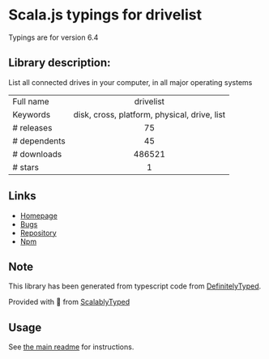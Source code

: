 
# Scala.js typings for drivelist

Typings are for version 6.4

## Library description:
List all connected drives in your computer, in all major operating systems

|                    |                 |
| ------------------ | :-------------: |
| Full name          | drivelist |
| Keywords           | disk, cross, platform, physical, drive, list |
| # releases         | 75 |
| # dependents       | 45 |
| # downloads        | 486521 |
| # stars            | 1 |

## Links
- [Homepage](https://github.com/balena-io-modules/drivelist)
- [Bugs](https://github.com/balena-io-modules/drivelist/issues)
- [Repository](https://github.com/balena-io-modules/drivelist)
- [Npm](https://www.npmjs.com/package/drivelist)
    


## Note
This library has been generated from typescript code from [DefinitelyTyped](https://definitelytyped.org).

Provided with :purple_heart: from [ScalablyTyped](https://github.com/oyvindberg/ScalablyTyped)

## Usage
See [the main readme](../../readme.md) for instructions.


